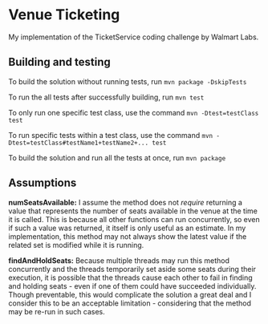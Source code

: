# Venue Ticketing

My implementation of the TicketService coding challenge by Walmart Labs.

## Building and testing

To build the solution without running tests, run
`mvn package -DskipTests`

To run the all tests after successfully building, run
`mvn test`

To only run one specific test class, use the command
`mvn -Dtest=testClass test`

To run specific tests within a test class, use the command
`mvn -Dtest=testClass#testName1+testName2+... test`

To build the solution and run all the tests at once, run
`mvn package`

## Assumptions

**numSeatsAvailable:** I assume the method does not *require* returning a value that
represents the number of seats available in the venue at the time it is called. This is
because all other functions can run concurrently, so even if such a value was returned,
it itself is only useful as an estimate. In my implementation, this method may not always
show the latest value if the related set is modified while it is running.

**findAndHoldSeats:** Because multiple threads may run this method concurrently and
the threads temporarily set aside some seats during their execution, it is possible that the
threads cause each other to fail in finding and holding seats - even if one of them could
have succeeded individually. Though preventable, this would complicate the solution a
great deal and I consider this to be an acceptable limitation - considering that the method
may be re-run in such cases.